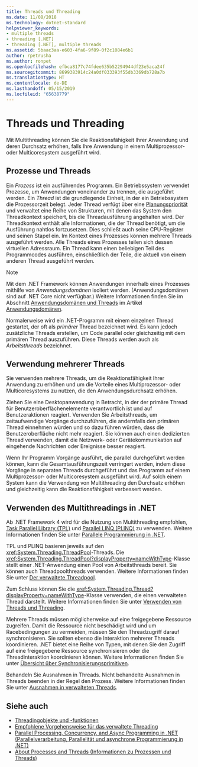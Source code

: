 ```yaml
---
title: Threads und Threading
ms.date: 11/08/2018
ms.technology: dotnet-standard
helpviewer_keywords:
- multiple threads
- threading [.NET]
- threading [.NET], multiple threads
ms.assetid: 5baac3aa-e603-4fa6-9f89-0f2c1084e6b1
author: rpetrusha
ms.author: ronpet
ms.openlocfilehash: efbca8177c74fdee635b52294944df23e5aca24f
ms.sourcegitcommit: 8699383914c24a0df033393f55db3369db728a7b
ms.translationtype: HT
ms.contentlocale: de-DE
ms.lasthandoff: 05/15/2019
ms.locfileid: "65638779"
---
```

# <a name="threads-and-threading"></a>Threads und Threading

Mit Multithreading können Sie die Reaktionsfähigkeit Ihrer Anwendung und deren Durchsatz erhöhen, falls Ihre Anwendung in einem Multiprozessor- oder Multicoresystem ausgeführt wird.

## <a name="processes-and-threads"></a>Prozesse und Threads

Ein *Prozess* ist ein ausführendes Programm. Ein Betriebssystem verwendet Prozesse, um Anwendungen voneinander zu trennen, die ausgeführt werden. Ein *Thread* ist die grundlegende Einheit, in der ein Betriebssystem die Prozessorzeit belegt. Jeder Thread verfügt über eine [Planungspriorität](scheduling-threads.md) und verwaltet eine Reihe von Strukturen, mit denen das System den Threadkontext speichert, bis die Threadausführung angehalten wird. Der Threadkontext enthält alle Informationen, die der Thread benötigt, um die Ausführung nahtlos fortzusetzen. Dies schließt auch seine CPU-Register und seinen Stapel ein. Im Kontext eines Prozesses können mehrere Threads ausgeführt werden. Alle Threads eines Prozesses teilen sich dessen virtuellen Adressraum. Ein Thread kann einen beliebigen Teil des Programmcodes ausführen, einschließlich der Teile, die aktuell von einem anderen Thread ausgeführt werden.

> [!NOTE]
> Mit dem .NET Framework können Anwendungen innerhalb eines Prozesses mithilfe von *Anwendungsdomänen* isoliert werden. (Anwendungsdomänen sind auf .NET Core nicht verfügbar.) Weitere Informationen finden Sie im Abschnitt [Anwendungsdomänen und Threads](../../framework/app-domains/application-domains.md#application-domains-and-threads) im Artikel [Anwendungsdomänen](../../framework/app-domains/application-domains.md).

Normalerweise wird ein .NET-Programm mit einem einzelnen Thread gestartet, der oft als *primärer* Thread bezeichnet wird. Es kann jedoch zusätzliche Threads erstellen, um Code parallel oder gleichzeitig mit dem primären Thread auszuführen. Diese Threads werden auch als *Arbeitsthreads* bezeichnet.

## <a name="when-to-use-multiple-threads"></a>Verwendung mehrerer Threads

Sie verwenden mehrere Threads, um die Reaktionsfähigkeit Ihrer Anwendung zu erhöhen und um die Vorteile eines Multiprozessor- oder Multicoresystems zu nutzen, die den Anwendungsdurchsatz erhöhen.

Ziehen Sie eine Desktopanwendung in Betracht, in der der primäre Thread für Benutzeroberflächenelemente verantwortlich ist und auf Benutzeraktionen reagiert. Verwenden Sie Arbeitsthreads, um zeitaufwendige Vorgänge durchzuführen, die andernfalls den primären Thread einnehmen würden und so dazu führen würden, dass die Benutzeroberfläche nicht mehr reagiert. Sie können auch einen dedizierten Thread verwenden, damit die Netzwerk- oder Gerätekommunikation auf eingehende Nachrichten oder Ereignisse besser reagiert.

Wenn Ihr Programm Vorgänge ausführt, die parallel durchgeführt werden können, kann die Gesamtausführungszeit verringert werden, indem diese Vorgänge in separaten Threads durchgeführt und das Programm auf einem Multiprozessor- oder Multicoresystem ausgeführt wird. Auf solch einem System kann die Verwendung von Multithreading den Durchsatz erhöhen und gleichzeitig kann die Reaktionsfähigkeit verbessert werden.

## <a name="how-to-use-multithreading-in-net"></a>Verwenden des Multithreadings in .NET

Ab .NET Framework 4 wird für die Nutzung von Multithreading empfohlen, [Task Parallel Library (TPL)](../parallel-programming/task-parallel-library-tpl.md) und [Parallel LINQ (PLINQ)](../parallel-programming/parallel-linq-plinq.md) zu verwenden. Weitere Informationen finden Sie unter [Parallele Programmierung in .NET](../parallel-programming/index.md).

TPL und PLINQ basieren jeweils auf den <xref:System.Threading.ThreadPool>-Threads. Die <xref:System.Threading.ThreadPool?displayProperty=nameWithType>-Klasse stellt einer .NET-Anwendung einen Pool von Arbeitsthreads bereit. Sie können auch Threadpoolthreads verwenden. Weitere Informationen finden Sie unter [Der verwaltete Threadpool](the-managed-thread-pool.md).

Zum Schluss können Sie die <xref:System.Threading.Thread?displayProperty=nameWithType>-Klasse verwenden, die einen verwalteten Thread darstellt. Weitere Informationen finden Sie unter [Verwenden von Threads und Threading](using-threads-and-threading.md).

Mehrere Threads müssen möglicherweise auf eine freigegebene Ressource zugreifen. Damit die Ressource nicht beschädigt wird und um Racebedingungen zu vermeiden, müssen Sie den Threadzugriff darauf synchronisieren. Sie sollten ebenso die Interaktion mehrerer Threads koordinieren. .NET bietet eine Reihe von Typen, mit denen Sie den Zugriff auf eine freigegebene Ressource synchronisieren oder die Threadinteraktion koordinieren können. Weitere Informationen finden Sie unter [Übersicht über Synchronisierungsprimitiven](overview-of-synchronization-primitives.md).

Behandeln Sie Ausnahmen in Threads. Nicht behandelte Ausnahmen in Threads beenden in der Regel den Prozess. Weitere Informationen finden Sie unter [Ausnahmen in verwalteten Threads](exceptions-in-managed-threads.md).

## <a name="see-also"></a>Siehe auch

- [Threadingobjekte und -funktionen](threading-objects-and-features.md)
- [Empfohlene Vorgehensweise für das verwaltete Threading](managed-threading-best-practices.md)
- [Parallel Processing, Concurrency, and Async Programming in .NET (Parallelverarbeitung, Parallelität und asynchrone Programmierung in .NET)](../parallel-processing-and-concurrency.md)
- [About Processes and Threads (Informationen zu Prozessen und Threads)](/windows/desktop/procthread/about-processes-and-threads)
